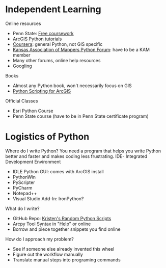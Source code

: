 # Independent Learning

Online resources
<ul>
<li>Penn State: <a href="https://www.e-education.psu.edu/geog485/node/30">Free coursework</a></li>
<li><a href="http://resources.arcgis.com/en/communities/python/">ArcGIS Python tutorials</a></li>
<li><a href="https://www.coursera.org/courses?languages=en&query=python">Coursera</a>: general Python, not GIS specific</li>
<li><a href="http://kansasmappers.org">Kansas Association of Mappers Python Forum</a>: have to be a KAM member</li>
<li>Many other forums, online help resources</li>
<li>Googling</li>
</ul>

Books
<ul>
<li>Almost any Python book, won't necessarily focus on GIS</li>
<li><a href="http://www.amazon.com/Python-Scripting-ArcGIS-Paul-Zandbergen/dp/1589482824">Python Scripting for ArcGIS</a></li>
</ul>

Official Classes
<ul>
<li>Esri Python Course</li>
<li>Penn State course (have to be in Penn State certificate program)</li>
</ul>

# Logistics of Python

Where do I write Python?
You need a program that helps you write Python better and faster and makes coding less frustrating.
IDE- Integrated Development Environment

<ul>
<li>IDLE Python GUI: comes with ArcGIS install</li>
<li>PythonWin</li>
<li>PyScripter</li>
<li>PyCharm</li>
<li>Notepad++</li>
<li>Visual Studio Add-In: IronPython?</li>
</ul>

What do I write?
<ul>
<li>GitHub Repo: <a href="https://github.com/kristenjk/python_scripts">Kristen's Random Python Scripts</a></li>
<li>Arcpy Tool Syntax in "Help" or online</li>
<li>Borrow and piece together snippets you find online</li>
</ul>

How do I approach my problem?
<ul>
<li>See if someone else already invented this wheel</li>
<li>Figure out the workflow manually</li>
<li>Translate manual steps into programing commands</li>
</ul>
